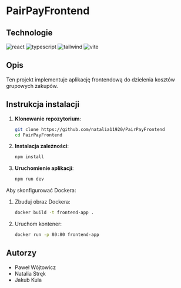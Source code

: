 # PairPayFrontend

## Technologie
![react]
![typescript]
![tailwind]
![vite]
## Opis
Ten projekt implementuje aplikację frontendową do dzielenia kosztów grupowych zakupów.

## Instrukcja instalacji

1. **Klonowanie repozytorium**:
   ```bash
   git clone https://github.com/natalia11920/PairPayFrontend
   cd PairPayFrontend
   ```

2. **Instalacja zależności**:
   ```bash
   npm install
   ```

3. **Uruchomienie aplikacji**:
   ```bash
   npm run dev
   ```

Aby skonfigurować Dockera:
1. Zbuduj obraz Dockera:
   ```bash
   docker build -t frontend-app .
   ```
2. Uruchom kontener:
   ```bash
   docker run -p 80:80 frontend-app
   ```


## Autorzy
- Paweł Wójtowicz
- Natalia Stręk
- Jakub Kula


[react]: https://img.shields.io/badge/React-20232A?style=for-the-badge&logo=react&logoColor=61DAFB
[vite]: https://img.shields.io/badge/Vite-B73BFE?style=for-the-badge&logo=vite&logoColor=FFD62E
[tailwind]: https://img.shields.io/badge/Tailwind_CSS-38B2AC?style=for-the-badge&logo=tailwind-css&logoColor=white
[typescript]: https://img.shields.io/badge/TypeScript-007ACC?style=for-the-badge&logo=typescript&logoColor=white
